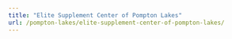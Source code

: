 ```yaml
---
title: "Elite Supplement Center of Pompton Lakes"
url: /pompton-lakes/elite-supplement-center-of-pompton-lakes/
---
```

